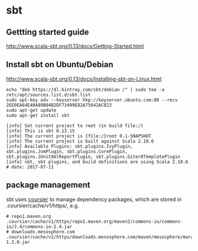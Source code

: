 # sbt
## Gettting started guide
http://www.scala-sbt.org/0.13/docs/Getting-Started.html

## Install sbt on Ubuntu/Debian
http://www.scala-sbt.org/0.13/docs/Installing-sbt-on-Linux.html
```
echo "deb https://dl.bintray.com/sbt/debian /" | sudo tee -a /etc/apt/sources.list.d/sbt.list
sudo apt-key adv --keyserver hkp://keyserver.ubuntu.com:80 --recv 2EE0EA64E40A89B84B2DF73499E82A75642AC823
sudo apt-get update
sudo apt-get install sbt

[info] Set current project to root (in build file:/)
[info] This is sbt 0.13.15
[info] The current project is {file:/}root 0.1-SNAPSHOT
[info] The current project is built against Scala 2.10.6
[info] Available Plugins: sbt.plugins.IvyPlugin, sbt.plugins.JvmPlugin, sbt.plugins.CorePlugin, sbt.plugins.JUnitXmlReportPlugin, sbt.plugins.Giter8TemplatePlugin
[info] sbt, sbt plugins, and build definitions are using Scala 2.10.6
# date: 2017-07-11
```
## package management

sbt uses [coursier](https://github.com/coursier/coursier) to manage dependency packages, which are stored in .coursier/cache/v1/https/, e.g.
```
# repo1.maven.org
.coursier/cache/v1/https/repo1.maven.org/maven2/commons-io/commons-io/2.4/commons-io-2.4.jar
# downloads.mesosphere.com
.coursier/cache/v1/https/downloads.mesosphere.com/maven/mesosphere/marathon/ui/1.2.0/ui-1.2.0.jar
```
